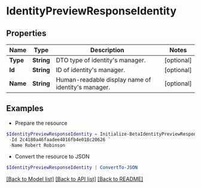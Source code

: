 # IdentityPreviewResponseIdentity
## Properties

Name | Type | Description | Notes
------------ | ------------- | ------------- | -------------
**Type** | **String** | DTO type of identity&#39;s manager. | [optional] 
**Id** | **String** | ID of identity&#39;s manager. | [optional] 
**Name** | **String** | Human-readable display name of identity&#39;s manager. | [optional] 

## Examples

- Prepare the resource
```powershell
$IdentityPreviewResponseIdentity = Initialize-BetaIdentityPreviewResponseIdentity  -Type IDENTITY `
 -Id 2c4180a46faadee4016fb4e018c20626 `
 -Name Robert Robinson
```

- Convert the resource to JSON
```powershell
$IdentityPreviewResponseIdentity | ConvertTo-JSON
```

[[Back to Model list]](../README.md#documentation-for-models) [[Back to API list]](../README.md#documentation-for-api-endpoints) [[Back to README]](../README.md)

